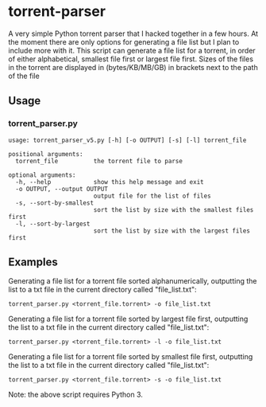 # torrent-parser
A very simple Python torrent parser that I hacked together in a few hours. At the moment there are only options for generating a file list but I plan to include more with it.
This script can generate a file list for a torrent, in order of either alphabetical, smallest file first or largest file first. Sizes of the files in the torrent are displayed in (bytes/KB/MB/GB) in brackets next to the path of the file 

## Usage
### torrent_parser.py
```
usage: torrent_parser_v5.py [-h] [-o OUTPUT] [-s] [-l] torrent_file

positional arguments:
  torrent_file          the torrent file to parse

optional arguments:
  -h, --help            show this help message and exit
  -o OUTPUT, --output OUTPUT
                        output file for the list of files
  -s, --sort-by-smallest
                        sort the list by size with the smallest files first
  -l, --sort-by-largest
                        sort the list by size with the largest files first
```

## Examples
Generating a file list for a torrent file sorted alphanumerically, outputting the list to a txt file in the current directory called "file_list.txt":
```
torrent_parser.py <torrent_file.torrent> -o file_list.txt
```
Generating a file list for a torrent file sorted by largest file first, outputting the list to a txt file in the current directory called "file_list.txt":
```
torrent_parser.py <torrent_file.torrent> -l -o file_list.txt
```
Generating a file list for a torrent file sorted by smallest file first, outputting the list to a txt file in the current directory called "file_list.txt":
```
torrent_parser.py <torrent_file.torrent> -s -o file_list.txt
```

Note: the above script requires Python 3.
